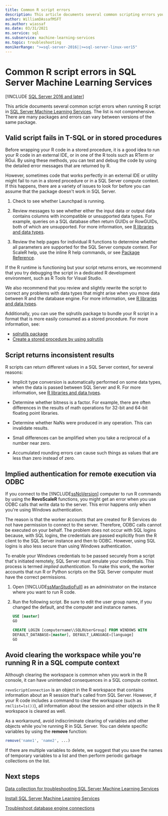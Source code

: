 ```yaml
---
title: Common R script errors
description: This article documents several common scripting errors you might encounter when running R scripts in SQL Server Machine Learning Services.
author: WilliamDAssafMSFT
ms.author: wiassaf
ms.date: 03/31/2021
ms.service: sql
ms.subservice: machine-learning-services
ms.topic: troubleshooting
monikerRange: ">=sql-server-2016||>=sql-server-linux-ver15"
---
```

# Common R script errors in SQL Server Machine Learning Services
[!INCLUDE [SQL Server 2016 and later](../../includes/applies-to-version/sqlserver2016.md)]

This article documents several common script errors when running R script in [SQL Server Machine Learning Services](../sql-server-machine-learning-services.md). The list is not comprehensive. There are many packages and errors can vary between versions of the same package.

## Valid script fails in T-SQL or in stored procedures

Before wrapping your R code in a stored procedure, it is a good idea to run your R code in an external IDE, or in one of the R tools such as RTerm or RGui. By using these methods, you can test and debug the code by using the detailed error messages that are returned by R.

However, sometimes code that works perfectly in an external IDE or utility might fail to run in a stored procedure or in a SQL Server compute context. If this happens, there are a variety of issues to look for before you can assume that the package doesn't work in SQL Server.

1. Check to see whether Launchpad is running.

2. Review messages to see whether either the input data or output data contains columns with incompatible or unsupported data types. For example, queries on a SQL database often return GUIDs or RowGUIDs, both of which are unsupported. For more information, see [R libraries and data types](../r/r-libraries-and-data-types.md).

3. Review the help pages for individual R functions to determine whether all parameters are supported for the SQL Server compute context. For ScaleR help, use the inline R help commands, or see [Package Reference](/r-server/r-reference/revoscaler/revoscaler).

If the R runtime is functioning but your script returns errors, we recommend that you try debugging the script in a dedicated R development environment, such as  R Tools for Visual Studio.

We also recommend that you review and slightly rewrite the script to correct any problems with data types that might arise when you move data between R and the database engine. For more information, see [R libraries and data types](../r/r-libraries-and-data-types.md).

Additionally, you can use the sqlrutils package to bundle your R script in a format that is more easily consumed as a stored procedure. For more information, see:
* [sqlrutils package](../r/ref-r-sqlrutils.md)
* [Create a stored procedure by using sqlrutils](../r/reference/sqlrutils/how-to-create-stored-procedure-from-r.md)

## Script returns inconsistent results

R scripts can return different values in a SQL Server context, for several reasons:

- Implicit type conversion is automatically performed on some data types, when the data is passed between SQL Server and R. For more information, see [R libraries and data types](../r/r-libraries-and-data-types.md).

- Determine whether bitness is a factor. For example, there are often differences in the results of math operations for 32-bit and 64-bit floating point libraries.

- Determine whether NaNs were produced in any operation. This can invalidate results.

- Small differences can be amplified when you take a reciprocal of a number near zero.

- Accumulated rounding errors can cause such things as values that are less than zero instead of zero.

## Implied authentication for remote execution via ODBC

If you connect to the [!INCLUDE[ssNoVersion](../../includes/ssnoversion-md.md)] computer to run R commands by using the **RevoScaleR** functions, you might get an error when you use ODBC calls that write data to the server. This error happens only when you're using Windows authentication.

The reason is that the worker accounts that are created for R Services do not have permission to connect to the server. Therefore, ODBC calls cannot be executed on your behalf. The problem does not occur with SQL logins because, with SQL logins, the credentials are passed explicitly from the R client to the SQL Server instance and then to ODBC. However, using SQL logins is also less secure than using Windows authentication.

To enable your Windows credentials to be passed securely from a script that's initiated remotely, SQL Server must emulate your credentials. This process is termed _implied authentication_. To make this work, the worker accounts that run R or Python scripts on the SQL Server computer must have the correct permissions.

1. Open [!INCLUDE[ssManStudioFull](../../includes/ssmanstudiofull-md.md)] as an administrator on the instance where you want to run R code.

2. Run the following script. Be sure to edit the user group name, if you changed the default, and the computer and instance names.

    ```sql
    USE [master]
    GO
    
    CREATE LOGIN [computername\\SQLRUserGroup] FROM WINDOWS WITH
    DEFAULT_DATABASE=[master], DEFAULT_LANGUAGE=[language]
    GO
    ```

## Avoid clearing the workspace while you're running R in a SQL compute context

Although clearing the workspace is common when you work in the R console, it can have unintended consequences in a SQL compute context.

`revoScriptConnection` is an object in the R workspace that contains information about an R session that's called from SQL Server. However, if your R code includes a command to clear the workspace (such as `rm(list=ls())`), all information about the session and other objects in the R workspace is cleared as well.

As a workaround, avoid indiscriminate clearing of variables and other objects while you're running R in SQL Server. You can delete specific variables by using the **remove** function:

```R
remove('name1', 'name2', ...)
```

If there are multiple variables to delete, we suggest that you save the names of temporary variables to a list and then perform periodic garbage collections on the list.

## Next steps

[Data collection for troubleshooting SQL Server Machine Learning Services](data-collection-ml-troubleshooting-process.md)

[Install SQL Server Machine Learning Services](../install/sql-machine-learning-services-windows-install.md)

[Troubleshoot database engine connections](/troubleshoot/sql/connect/network-related-or-instance-specific-error-occurred-while-establishing-connection)
